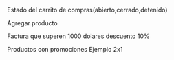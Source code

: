 Estado del carrito de compras(abierto,cerrado,detenido)

Agregar producto

Factura que superen 1000 dolares descuento 10%

Productos con promociones Ejemplo 2x1